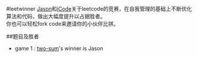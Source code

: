 #leetwinner
[Jason](https://github.com/jasonwbw)和[iCode](https://github.com/jasonwbw)关于leetcode的竞赛，在自我管理的基础上不断优化算法和代码，做出大幅度提升以占据胜者。  
你也可以轻松fork code来邀请你的小伙伴比拼。

##题目及胜者

* game 1 : [two-sum](https://oj.leetcode.com/problems/two-sum/)'s winner is Jason  

